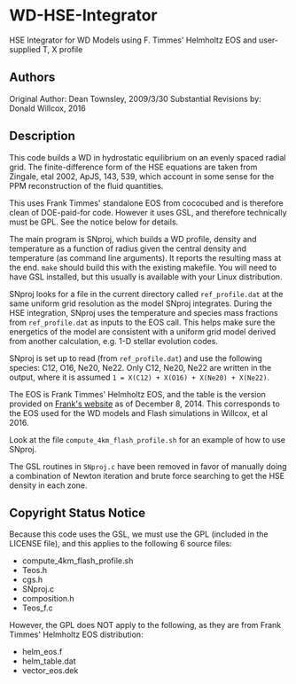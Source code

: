 # WD-HSE-Integrator

HSE Integrator for WD Models using F. Timmes' Helmholtz EOS and user-supplied T, X profile

## Authors

Original Author: Dean Townsley, 2009/3/30
Substantial Revisions by: Donald Willcox, 2016

## Description

This code builds a WD in hydrostatic equilibrium on an evenly spaced radial
grid.  The finite-difference form of the HSE equations are taken from
Zingale, etal 2002, ApJS, 143, 539, which account in some sense for the PPM
reconstruction of the fluid quantities.

This uses Frank Timmes' standalone EOS from cococubed and is therefore clean
of DOE-paid-for code.  However it uses GSL, and therefore technically must be
GPL. See the notice below for details.

The main program is SNproj, which builds a WD profile, density and temperature
as a function of radius given the central density and temperature (as command
line arguments).  It reports the resulting mass at the end. `make` should
build this with the existing makefile.  You will need to have GSL installed,
but this usually is available with your Linux distribution.

SNproj looks for a file in the current directory called
`ref_profile.dat` at the same uniform grid resolution as the model
SNproj integrates. During the HSE integration, SNproj uses the
temperature and species mass fractions from `ref_profile.dat` as inputs
to the EOS call. This helps make sure the energetics of the model are
consistent with a uniform grid model derived from another calculation,
e.g. 1-D stellar evolution codes.

SNproj is set up to read (from `ref_profile.dat`) and use the following
species: C12, O16, Ne20, Ne22. Only C12, Ne20, Ne22 are written in the
output, where it is assumed `1 = X(C12) + X(O16) + X(Ne20) + X(Ne22)`.

The EOS is Frank Timmes' Helmholtz EOS, and the table is the version
provided on [Frank's website](http://cococubed.asu.edu) as of December
8, 2014. This corresponds to the EOS used for the WD models and Flash
simulations in Willcox, et al 2016.

Look at the file `compute_4km_flash_profile.sh` for an example of how to
use SNproj.

The GSL routines in `SNproj.c` have been removed in favor of manually doing a
combination of Newton iteration and brute force searching to get the
HSE density in each zone.

## Copyright Status Notice

Because this code uses the GSL, we must use the GPL (included in the
LICENSE file), and this applies to the following 6 source files:

- compute_4km_flash_profile.sh
- Teos.h
- cgs.h
- SNproj.c
- composition.h
- Teos_f.c

However, the GPL does NOT apply to the following, as they are from
Frank Timmes' Helmholtz EOS distribution:

- helm_eos.f
- helm_table.dat
- vector_eos.dek